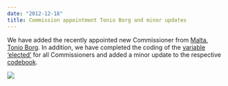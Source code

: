 ```yaml
---
date: "2012-12-18"
title: Commission appointment Tonio Borg and minor updates
---
```


We have added the recently appointed new Commissioner from [Malta, Tonio Borg](http://dev.parlgov.org/data/mlt/external_commission/). In addition, we have completed the coding of the [variable ‘elected’](http://dev.parlgov.org/documentation/table/external_commissioner_doering/) for all Commissioners and added a minor update to the respective [codebook](http://dev.parlgov.org/static/commissioner-codebook.pdf).

![](/images/parliament-netherlands.jpg)
